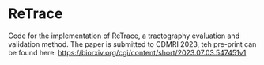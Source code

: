 # ReTrace
Code for the implementation of ReTrace, a tractography evaluation and validation method. The paper is submitted to CDMRI 2023, teh pre-print can be found here:  https://biorxiv.org/cgi/content/short/2023.07.03.547451v1
